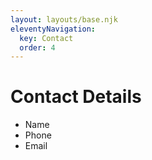 ```yaml
---
layout: layouts/base.njk
eleventyNavigation:
  key: Contact
  order: 4
---
```

# Contact Details

- Name
- Phone
- Email


